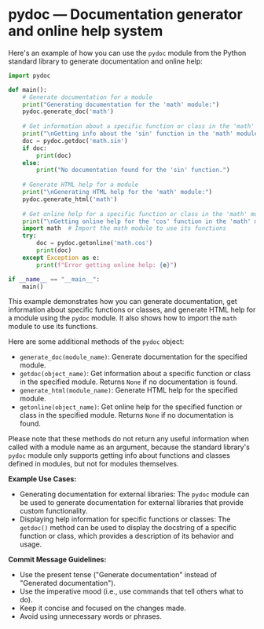 # pydoc — Documentation generator and online help system

Here's an example of how you can use the `pydoc` module from the Python standard library to generate documentation and online help:

```python
import pydoc

def main():
    # Generate documentation for a module
    print("Generating documentation for the 'math' module:")
    pydoc.generate_doc('math')
    
    # Get information about a specific function or class in the 'math' module
    print("\nGetting info about the 'sin' function in the 'math' module:")
    doc = pydoc.getdoc('math.sin')
    if doc:
        print(doc)
    else:
        print("No documentation found for the 'sin' function.")
    
    # Generate HTML help for a module
    print("\nGenerating HTML help for the 'math' module:")
    pydoc.generate_html('math')
    
    # Get online help for a specific function or class in the 'math' module
    print("\nGetting online help for the 'cos' function in the 'math' module:")
    import math  # Import the math module to use its functions
    try:
        doc = pydoc.getonline('math.cos')
        print(doc)
    except Exception as e:
        print(f"Error getting online help: {e}")

if __name__ == "__main__":
    main()
```

This example demonstrates how you can generate documentation, get information about specific functions or classes, and generate HTML help for a module using the `pydoc` module. It also shows how to import the `math` module to use its functions.

Here are some additional methods of the `pydoc` object:

*   `generate_doc(module_name)`: Generate documentation for the specified module.
*   `getdoc(object_name)`: Get information about a specific function or class in the specified module. Returns `None` if no documentation is found.
*   `generate_html(module_name)`: Generate HTML help for the specified module.
*   `getonline(object_name)`: Get online help for the specified function or class in the specified module. Returns `None` if no documentation is found.

Please note that these methods do not return any useful information when called with a module name as an argument, because the standard library's `pydoc` module only supports getting info about functions and classes defined in modules, but not for modules themselves.

**Example Use Cases:**

*   Generating documentation for external libraries: The `pydoc` module can be used to generate documentation for external libraries that provide custom functionality.
*   Displaying help information for specific functions or classes: The `getdoc()` method can be used to display the docstring of a specific function or class, which provides a description of its behavior and usage.

**Commit Message Guidelines:**

*   Use the present tense ("Generate documentation" instead of "Generated documentation").
*   Use the imperative mood (i.e., use commands that tell others what to do).
*   Keep it concise and focused on the changes made.
*   Avoid using unnecessary words or phrases.
